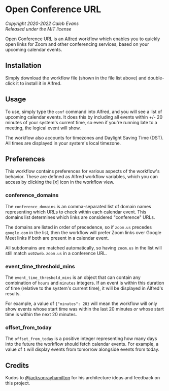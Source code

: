 # Open Conference URL

*Copyright 2020-2022 Caleb Evans*  
*Released under the MIT license*

Open Conference URL is an [Alfred][alfred] workflow which enables you to quickly
open links for Zoom and other conferencing services, based on your upcoming
calendar events.

[alfred]: https://www.alfredapp.com/

## Installation

Simply download the workflow file (shown in the file list above) and
double-click it to install it in Alfred.

## Usage

To use, simply type the `conf` command into Alfred, and you will see a list of
upcoming calendar events. It does this by including all events within +/- 20
minutes of your system's current time, so even if you're running late to a
meeting, the logical event will show.

The workflow also accounts for timezones and Daylight Saving Time (DST). All
times are displayed in your system's local timezone.

## Preferences

This workflow contains preferences for various aspects of the workflow's
behavior. These are defined as Alfred workflow variables, which you can access by clicking the [_x_] icon in the workflow view.

### conference_domains

The `conference_domains` is an comma-separated list of domain names
representing which URLs to check within each calendar event. This domains list
determines which links are considered "conference" URLs.

The domains are listed in order of precedence, so if `zoom.us` precedes
`google.com` in the list, then the workflow will prefer Zoom links over Google
Meet links if both are present in a calendar event.

All subdomains are matched automatically, so having `zoom.us` in the list will
still match `us02web.zoom.us` in a conference URL.

### event_time_threshold_mins

The `event_time_threshold_mins` is an object that can contain any combination
of `hours` and `minutes` integers. If an event is within this duration of time
(relative to the system's current time), it will be displayed in Alfred's
results.

For example, a value of `{"minutes": 20}` will mean the workflow will only show
events whose start time was within the last 20 minutes *or* whose start time is
within the next 20 minutes.

### offset_from_today

The `offset_from_today` is a positive integer representing how many days into
the future the workflow should fetch calendar events. For example, a value of
`1` will display events from tomorrow alongside events from today.

## Credits

Kudos to [@jacksonrayhamilton][jrh] for his architecture ideas and feedback on
this project.

[jrh]: https://github.com/jacksonrayhamilton
